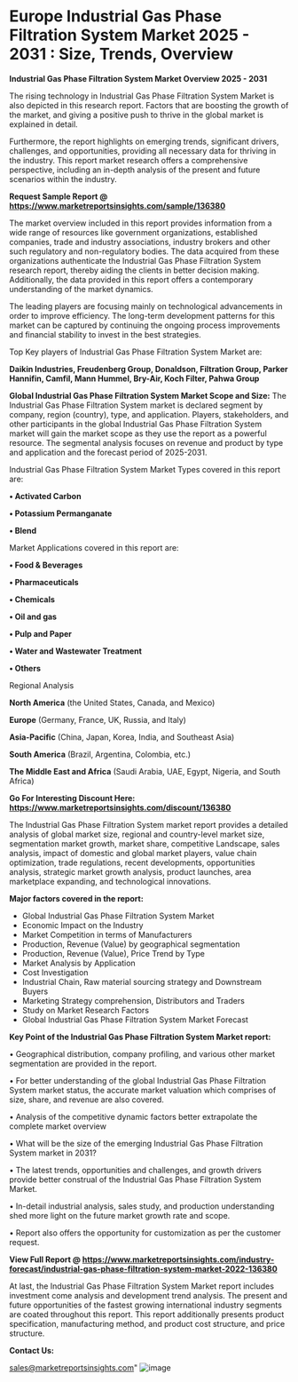 # Europe Industrial Gas Phase Filtration System Market 2025 - 2031 : Size, Trends, Overview

<Strong> Industrial Gas Phase Filtration System Market Overview 2025 - 2031</strong>

The rising technology in Industrial Gas Phase Filtration System Market is also depicted in this research report. Factors that are boosting the growth of the market, and giving a positive push to thrive in the global market is explained in detail.

Furthermore, the report highlights on emerging trends, significant drivers, challenges, and opportunities, providing all necessary data for thriving in the industry. This report market research offers a comprehensive perspective, including an in-depth analysis of the present and future scenarios within the industry.

<strong>Request Sample Report @ <a href=https://www.marketreportsinsights.com/sample/136380>https://www.marketreportsinsights.com/sample/136380</a></strong>

The market overview included in this report provides information from a wide range of resources like government organizations, established companies, trade and industry associations, industry brokers and other such regulatory and non-regulatory bodies. The data acquired from these organizations authenticate the Industrial Gas Phase Filtration System research report, thereby aiding the clients in better decision making. Additionally, the data provided in this report offers a contemporary understanding of the market dynamics.

The leading players are focusing mainly on technological advancements in order to improve efficiency. The long-term development patterns for this market can be captured by continuing the ongoing process improvements and financial stability to invest in the best strategies.

Top Key players of Industrial Gas Phase Filtration System Market are:

<strong>Daikin Industries, Freudenberg Group, Donaldson, Filtration Group, Parker Hannifin, Camfil, Mann  Hummel, Bry-Air, Koch Filter, Pahwa Group</strong>

<strong><b>Global Industrial Gas Phase Filtration System Market Scope and Size:</b></strong>
The Industrial Gas Phase Filtration System market is declared segment by company, region (country), type, and application. Players, stakeholders, and other participants in the global Industrial Gas Phase Filtration System market will gain the market scope as they use the report as a powerful resource. The segmental analysis focuses on revenue and product by type and application and the forecast period of 2025-2031.

Industrial Gas Phase Filtration System Market Types covered in this report are:

<strong>• Activated Carbon

• Potassium Permanganate

• Blend</strong>

Market Applications covered in this report are:

<strong>• Food & Beverages

• Pharmaceuticals

• Chemicals

• Oil and gas

• Pulp and Paper

• Water and Wastewater Treatment

• Others</strong> 

Regional Analysis

<strong>North America</strong> (the United States, Canada, and Mexico)

<strong>Europe</strong> (Germany, France, UK, Russia, and Italy)

<strong>Asia-Pacific</strong> (China, Japan, Korea, India, and Southeast Asia)

<strong>South America</strong> (Brazil, Argentina, Colombia, etc.)

<strong>The Middle East and Africa</strong> (Saudi Arabia, UAE, Egypt, Nigeria, and South Africa)

<strong>Go For Interesting Discount Here: <a href=https://www.marketreportsinsights.com/discount/136380>https://www.marketreportsinsights.com/discount/136380</a></strong>

The Industrial Gas Phase Filtration System market report provides a detailed analysis of global market size, regional and country-level market size, segmentation market growth, market share, competitive Landscape, sales analysis, impact of domestic and global market players, value chain optimization, trade regulations, recent developments, opportunities analysis, strategic market growth analysis, product launches, area marketplace expanding, and technological innovations.

<strong><b>Major factors covered in the report:</b></strong>
<ul>
  <li>Global Industrial Gas Phase Filtration System Market </li>
  <li>Economic Impact on the Industry</li>
  <li>Market Competition in terms of Manufacturers</li>
  <li>Production, Revenue (Value) by geographical segmentation</li>
  <li>Production, Revenue (Value), Price Trend by Type</li>
  <li>Market Analysis by Application</li>
  <li>Cost Investigation</li>
  <li>Industrial Chain, Raw material sourcing strategy and Downstream Buyers</li>
  <li>Marketing Strategy comprehension, Distributors and Traders</li>
  <li>Study on Market Research Factors</li>
  <li>Global Industrial Gas Phase Filtration System Market Forecast</li>
</ul>

<strong><b>Key Point of the Industrial Gas Phase Filtration System Market report:</b></strong>

• Geographical distribution, company profiling, and various other market segmentation are provided in the report.

• For better understanding of the global Industrial Gas Phase Filtration System market status, the accurate market valuation which comprises of size, share, and revenue are also covered.

• Analysis of the competitive dynamic factors better extrapolate the complete market overview

• What will be the size of the emerging Industrial Gas Phase Filtration System market in 2031?

• The latest trends, opportunities and challenges, and growth drivers provide better construal of the Industrial Gas Phase Filtration System Market.

• In-detail industrial analysis, sales study, and production understanding shed more light on the future market growth rate and scope.

• Report also offers the opportunity for customization as per the customer request.

<strong><b>View Full Report @ <a href=https://www.marketreportsinsights.com/industry-forecast/industrial-gas-phase-filtration-system-market-2022-136380>https://www.marketreportsinsights.com/industry-forecast/industrial-gas-phase-filtration-system-market-2022-136380</a></b></strong>


At last, the Industrial Gas Phase Filtration System Market report includes investment come analysis and development trend analysis. The present and future opportunities of the fastest growing international industry segments are coated throughout this report. This report additionally presents product specification, manufacturing method, and product cost structure, and price structure.

<strong>Contact Us:</strong>

sales@marketreportsinsights.com"
![image](https://github.com/user-attachments/assets/dc471d3a-fd78-48d8-9047-42da0f88a61c)
